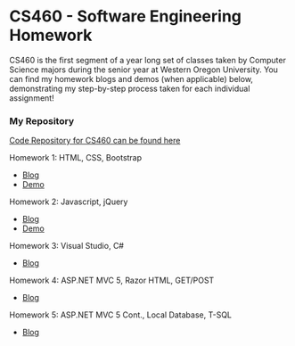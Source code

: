 # CS460 - Software Engineering Homework

CS460 is the first segment of a year long set of classes taken by Computer Science majors during the senior year at Western Oregon University. You can find my homework blogs and demos (when applicable) below, demonstrating my step-by-step process taken for each individual assignment!

### My Repository
[Code Repository for CS460 can be found here](https://github.com/jacewoods/CS460)

Homework 1: HTML, CSS, Bootstrap
* [Blog](https://jacewoods.github.io/CS460/Homework1)
* [Demo](https://jacewoods.github.io/CS460/Homework1/demo/index.html)

Homework 2: Javascript, jQuery
* [Blog](https://jacewoods.github.io/CS460/Homework2)
* [Demo](https://jacewoods.github.io/CS460/Homework2/demo/index.html)

Homework 3: Visual Studio, C#
* [Blog](https://jacewoods.github.io/CS460/Homework3)

Homework 4: ASP.NET MVC 5, Razor HTML, GET/POST
* [Blog](https://jacewoods.github.io/CS460/Homework4)

Homework 5: ASP.NET MVC 5 Cont., Local Database, T-SQL
* [Blog](https://jacewoods.github.io/CS460/Homework5)
